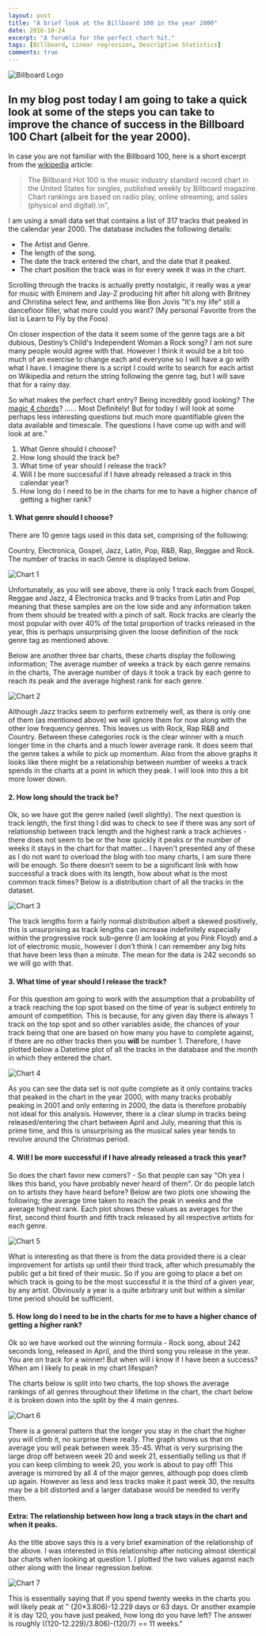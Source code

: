 ```yaml
---
layout: post
title: "A brief look at the Billboard 100 in the year 2000"
date: 2016-10-24
excerpt: "A forumla for the perfect chart hit."
tags: [Billboard, Linear regression, Descriptive Statistics]
comments: true
---
```

![Billboard Logo](https://colin-gr-crawford.github.io/assets/img/Billboard/Billboard.png)

## In my blog post today I am going to take a quick look at some of the steps you can take to improve the chance of success in the Billboard 100 Chart (albeit for the year 2000).

In case you are not familiar with the Billboard 100, here is a short excerpt from the [wikipedia](https://en.wikipedia.org/wiki/Billboard_Hot_100) article:
> The Billboard Hot 100 is the music industry standard record chart in the United States for singles, published weekly by Billboard magazine. Chart rankings are based on radio play, online streaming, and sales (physical and digital).\n",

I am using a small data set that contains a list of 317 tracks that peaked in the calendar year 2000. The database includes the following details:
* The Artist and Genre.
* The length of the song.
* The date the track entered the chart, and the date that it peaked.
* The chart position the track was in for every week it was in the chart.

Scrolling through the tracks is actually pretty nostalgic, it really was a year for music with Eminem and Jay-Z producing hit after hit along with Britney and Christina select few, and anthems like Bon Jovis \"It's my life\" still a dancefloor filler, what more could you want? (My personal Favorite from the list is Learn to Fly by the Foos)

On closer inspection of the data it seem some of the genre tags are a bit dubious, Destiny’s Child's Independent Woman a Rock song? I am not sure many people would agree with that. However I think it would be a bit too much of an exercise to change each and everyone so I will have a go with what I have. I imagine there is a script I could write to search for each artist on Wikipedia and return the string following the genre tag, but I will save that for a rainy day.

So what makes the perfect chart entry? Being incredibly good looking? The [magic 4 chords](https://www.youtube.com/watch?v=5pidokakU4I)? ...... Most Definitely! But for today I will look at some perhaps less interesting questions but much more quantifiable given the data available and timescale. The questions I have come up with and will look at are."

1. What Genre should I choose?
2. How long should the track be?
3. What time of year should I release the track?
4. Will I be more successful if I have already released a track in this calendar year?
5. How long do I need to be in the charts for me to have a higher chance of getting a higher rank?

#### 1. What genre should I choose?
There are 10 genre tags used in this data set, comprising of the following:

Country, Electronica, Gospel, Jazz, Latin, Pop, R&B, Rap, Reggae and Rock. The number of tracks in each Genre is displayed below.

![Chart 1](https://colin-gr-crawford.github.io/assets/img/Billboard/NofTbyGen.png)

Unfortunately, as you will see above, there is only 1 track each from Gospel, Reggae and Jazz, 4 Electronica tracks and 9 tracks from Latin and Pop meaning that these samples are on the low side and any information taken from them should be treated with a pinch of salt. Rock tracks are clearly the most popular with over 40% of the total proportion of tracks released in the year, this is perhaps unsurprising given the loose definition of the rock genre tag as mentioned above.

Below are another three bar charts, these charts display the following information; The average number of weeks a track by each genre remains in the charts, The average number of days it took a track by each genre to reach its peak and the average highest rank for each genre.

![Chart 2](https://colin-gr-crawford.github.io/assets/img/Billboard/Genre_Subplots.png)

Although Jazz tracks seem to perform extremely well, as there is only one of them (as mentioned above) we will ignore them for now along with the other low frequency genres. This leaves us with Rock, Rap R&B and Country. Between these categories rock is the clear winner with a much longer time in the charts and a much lower average rank. It does seem that the genre takes a while to pick up momentum. Also from the above graphs it looks like there might be a relationship between number of weeks a track spends in the charts at a point in which they peak. I will look into this a bit more lower down.

#### 2. How long should the track be?

Ok, so we have got the genre nailed (well slightly). The next question is track length, the first thing I did was to check to see if there was any sort of relationship between track length and the highest rank a track achieves - there does not seem to be or the how quickly it peaks or the number of weeks it stays in the chart for that matter... I haven't presented any of these as I do not want to overload the blog with too many charts, I am sure there will be enough. So there doesn’t seem to be a significant link with how successful a track does with its length, how about what is the most common track times? Below is a distribution chart of all the tracks in the dataset.

![Chart 3](https://colin-gr-crawford.github.io/assets/img/Billboard/TrackLengthHit.png)

The track lengths form a fairly normal distribution albeit a skewed positively, this is unsurprising as track lengths can increase indefinitely especially within the progressive rock sub-genre (I am looking at you Pink Floyd) and a lot of electronic music, however I don’t think I can remember any big hits that have been less than a minute. The mean for the data is 242 seconds so we will go with that.

#### 3. What time of year should I release the track?

For this question am going to work with the assumption that a probability of a track reaching the top spot based on the time of year is subject entirely to amount of competition. This is because, for any given day there is always 1 track on the top spot and so other variables aside, the chances of your track being that one are based on how many you have to complete against, if there are no other tracks then you **will** be number 1. Therefore, I have plotted below a Datetime plot of all the tracks in the database and the month in which they entered the chart.

![Chart 4](https://colin-gr-crawford.github.io/assets/img/Billboard/NTrkPerM.png)

As you can see the data set is not quite complete as it only contains tracks that peaked in the chart in the year 2000, with many tracks probably peaking in 2001 and only entering in 2000, the data is therefore probably not ideal for this analysis. However, there is a clear slump in tracks being released/entering the chart between April and July, meaning that this is prime time, and this is unsurprising as the musical sales year tends to revolve around the Christmas period.

#### 4. Will I be more successful if I have already released a track this year?

So does the chart favor new comers? - So that people can say \"Oh yea I likes this band, you have probably never heard of them\". Or do people latch on to artists they have heard before? Below are two plots one showing the following; the average time taken to reach the peak in weeks and the average highest rank. Each plot shows these values as averages for the first, second third fourth and fifth track released by all respective artists for each genre.

![Chart 5](https://colin-gr-crawford.github.io/assets/img/Billboard/AppChrt.png)

What is interesting as that there is from the data provided there is a clear improvement for artists up until their third track, after which presumably the public get a bit tired of their music. So if you are going to place a bet on which track is going to be the most successful it is the third of a given year, by any artist. Obviously a year is a quite arbitrary unit but within a similar time period should be sufficient.

#### 5. How long do I need to be in the charts for me to have a higher chance of getting a higher rank?

Ok so we have worked out the winning formula - Rock song, about 242 seconds long, released in April, and the third song you release in the year. You are on track for a winner! But when will i know if I have been a success? When am I likely to peak in my chart lifespan?

The charts below is split into two charts, the top shows the average rankings of all genres throughout their lifetime in the chart, the chart below it is broken down into the split by the 4 main genres.

![Chart 6](https://colin-gr-crawford.github.io/assets/img/Billboard/Rank_By_Week.png)

There is a general pattern that the longer you stay in the chart the higher you will climb it, no surprise there really. The graph shows us that on average you will peak between week 35-45. What is very surprising the large drop off between week 20 and week 21, essentially telling us that if you can keep climbing to week 20, you work is about to pay off! This average is mirrored by all 4 of the major genres, although pop does climb up again. However as less and less tracks make it past week 30, the results may be a bit distorted and a larger database would be needed to verify them.

#### Extra: The relationship between how long a track stays in the chart and when it peaks.

As the title above says this is a very brief examination of the relationship of the above. I was interested in this relationship after noticing almost identical bar charts when looking at question 1. I plotted the two values against each other along with the linear regression below.

![Chart 7](https://colin-gr-crawford.github.io/assets/img/Billboard/TtoPkvsWkCht.png)

This is essentially saying that if you spend twenty weeks in the charts you will likely peak at " (20*3.806)-12.229 days or 63 days. Or another example it is day 120, you have just peaked, how long do you have left? The answer is roughly ((120-12.229)/3.806)-(120/7) == 11 weeks."
